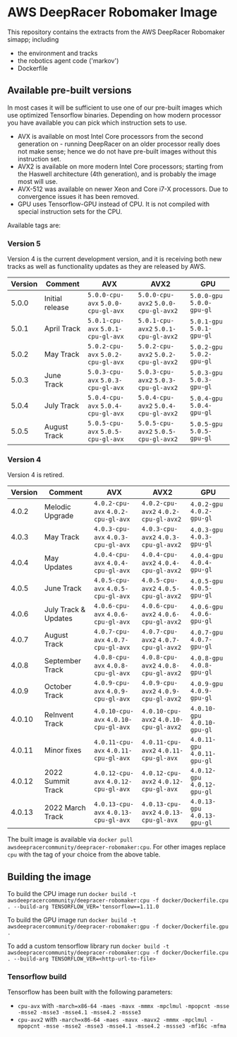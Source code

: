 # AWS DeepRacer Robomaker Image
This repository contains the extracts from the AWS DeepRacer Robomaker simapp; including
* the environment and tracks
* the robotics agent code ('markov')
* Dockerfile

## Available pre-built versions

In most cases it will be sufficient to use one of our pre-built images which use optimized Tensorflow binaries. Depending on how modern processor you have available you can pick which instruction sets to use.
* AVX is available on most Intel Core processors from the second generation on - running DeepRacer on an older processor really does not make sense; hence we do not have pre-built images without this instruction set.
* AVX2 is available on more modern Intel Core processors; starting from the Haswell architecture (4th generation), and is probably the image most will use.
* AVX-512 was available on newer Xeon and Core i7-X processors. Due to convergence issues it has been removed.
* GPU uses Tensorflow-GPU instead of CPU. It is not compiled with special instruction sets for the CPU.

Available tags are:

### Version 5

Version 4 is the current development version, and it is receiving both new tracks as well as functionality updates as they are released by AWS.

| Version  | Comment         | AVX      | AVX2     | GPU      |
| -------- | -------------- | -------- | -------- | -------- | 
| 5.0.0       | Initial release  |  `5.0.0-cpu-avx` `5.0.0-cpu-gl-avx`  | `5.0.0-cpu-avx2` `5.0.0-cpu-gl-avx2` | `5.0.0-gpu` `5.0.0-gpu-gl` |
| 5.0.1       | April Track  |  `5.0.1-cpu-avx` `5.0.1-cpu-gl-avx`  | `5.0.1-cpu-avx2` `5.0.1-cpu-gl-avx2` | `5.0.1-gpu` `5.0.1-gpu-gl` |
| 5.0.2       | May Track  |  `5.0.2-cpu-avx` `5.0.2-cpu-gl-avx`  | `5.0.2-cpu-avx2` `5.0.2-cpu-gl-avx2` | `5.0.2-gpu` `5.0.2-gpu-gl` |
| 5.0.3      | June Track  |  `5.0.3-cpu-avx` `5.0.3-cpu-gl-avx`  | `5.0.3-cpu-avx2` `5.0.3-cpu-gl-avx2` | `5.0.3-gpu` `5.0.3-gpu-gl` |
| 5.0.4      | July Track  |  `5.0.4-cpu-avx` `5.0.4-cpu-gl-avx`  | `5.0.4-cpu-avx2` `5.0.4-cpu-gl-avx2` | `5.0.4-gpu` `5.0.4-gpu-gl` |
| 5.0.5      | August Track  |  `5.0.5-cpu-avx` `5.0.5-cpu-gl-avx`  | `5.0.5-cpu-avx2` `5.0.5-cpu-gl-avx2` | `5.0.5-gpu` `5.0.5-gpu-gl` |


### Version 4

Version 4 is retired.

| Version  | Comment         | AVX      | AVX2     | GPU      |
| -------- | -------------- | -------- | -------- | -------- | 
| 4.0.2       | Melodic Upgrade  |  `4.0.2-cpu-avx` `4.0.2-cpu-gl-avx`  | `4.0.2-cpu-avx2` `4.0.2-cpu-gl-avx2` | `4.0.2-gpu` `4.0.2-gpu-gl` |
| 4.0.3       | May Track  |  `4.0.3-cpu-avx` `4.0.3-cpu-gl-avx`  | `4.0.3-cpu-avx2` `4.0.3-cpu-gl-avx2` | `4.0.3-gpu` `4.0.3-gpu-gl` |
| 4.0.4       | May Updates  |  `4.0.4-cpu-avx` `4.0.4-cpu-gl-avx`  | `4.0.4-cpu-avx2` `4.0.4-cpu-gl-avx2` | `4.0.4-gpu` `4.0.4-gpu-gl` |
| 4.0.5       | June Track  |  `4.0.5-cpu-avx` `4.0.5-cpu-gl-avx`  | `4.0.5-cpu-avx2` `4.0.5-cpu-gl-avx2` | `4.0.5-gpu` `4.0.5-gpu-gl` |
| 4.0.6       | July Track & Updates  |  `4.0.6-cpu-avx` `4.0.6-cpu-gl-avx`  | `4.0.6-cpu-avx2` `4.0.6-cpu-gl-avx2` | `4.0.6-gpu` `4.0.6-gpu-gl` |
| 4.0.7       | August Track  |  `4.0.7-cpu-avx` `4.0.7-cpu-gl-avx`  | `4.0.7-cpu-avx2` `4.0.7-cpu-gl-avx2` | `4.0.7-gpu` `4.0.7-gpu-gl` |
| 4.0.8       | September Track  |  `4.0.8-cpu-avx` `4.0.8-cpu-gl-avx`  | `4.0.8-cpu-avx2` `4.0.8-cpu-gl-avx2` | `4.0.8-gpu` `4.0.8-gpu-gl` |
| 4.0.9       | October Track  |  `4.0.9-cpu-avx` `4.0.9-cpu-gl-avx`  | `4.0.9-cpu-avx2` `4.0.9-cpu-gl-avx2` | `4.0.9-gpu` `4.0.9-gpu-gl` |
| 4.0.10       | ReInvent Track  |  `4.0.10-cpu-avx` `4.0.10-cpu-gl-avx`  | `4.0.10-cpu-avx2` `4.0.10-cpu-gl-avx2` | `4.0.10-gpu` `4.0.10-gpu-gl` |
| 4.0.11       | Minor fixes  |  `4.0.11-cpu-avx` `4.0.11-cpu-gl-avx`  | `4.0.11-cpu-avx2` `4.0.11-cpu-gl-avx` | `4.0.11-gpu` `4.0.11-gpu-gl` |
| 4.0.12       | 2022 Summit Track  |  `4.0.12-cpu-avx` `4.0.12-cpu-gl-avx`  | `4.0.12-cpu-avx2` `4.0.12-cpu-gl-avx` | `4.0.12-gpu` `4.0.12-gpu-gl` |
| 4.0.13       | 2022 March Track  |  `4.0.13-cpu-avx` `4.0.13-cpu-gl-avx`  | `4.0.13-cpu-avx2` `4.0.13-cpu-gl-avx` | `4.0.13-gpu` `4.0.13-gpu-gl` |

The built image is available via `docker pull awsdeepracercommunity/deepracer-robomaker:cpu`. For other images replace `cpu` with the tag of your choice from the above table.

## Building the image

To build the CPU image run `docker build -t awsdeepracercommunity/deepracer-robomaker:cpu -f docker/Dockerfile.cpu . --build-arg TENSORFLOW_VER='tensorflow==1.11.0`

To build the GPU image run `docker build -t awsdeepracercommunity/deepracer-robomaker:gpu -f docker/Dockerfile.gpu . `

To add a custom tensorflow library run `docker build -t awsdeepracercommunity/deepracer-robomaker:cpu -f docker/Dockerfile.cpu . --build-arg TENSORFLOW_VER=<http-url-to-file>`

### Tensorflow build

Tensorflow has been built with the following parameters:
* `cpu-avx` with `-march=x86-64 -maes -mavx -mmmx -mpclmul -mpopcnt -msse -msse2 -msse3 -msse4.1 -msse4.2 -mssse3`
* `cpu-avx2` with `-march=x86-64 -maes -mavx -mavx2 -mmmx -mpclmul -mpopcnt -msse -msse2 -msse3 -msse4.1 -msse4.2 -mssse3 -mf16c -mfma`
